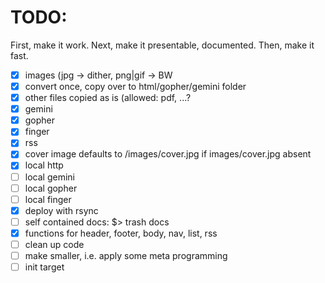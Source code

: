 # TODO:

First, make it work.
Next, make it presentable, documented.
Then, make it fast.

  * [x] images (jpg -> dither, png|gif -> BW
  * [x] convert once, copy over to html/gopher/gemini folder
  * [x] other files copied as is (allowed: pdf, ...?
  * [x] gemini
  * [x] gopher
  * [x] finger
  * [x] rss
  * [x] cover image defaults to /images/cover.jpg if images/cover.jpg absent
  * [x] local http
  * [ ] local gemini
  * [ ] local gopher
  * [ ] local finger
  * [x] deploy with rsync
  * [ ] self contained docs: $> trash docs 
  * [x] functions for header, footer, body, nav, list, rss
  * [ ] clean up code
  * [ ] make smaller, i.e. apply some meta programming
  * [ ] init target
